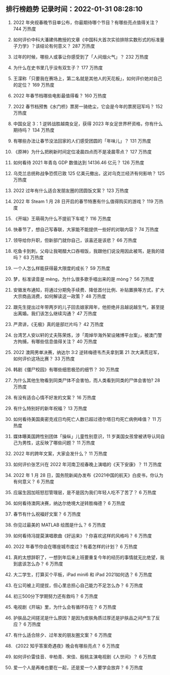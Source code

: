 
## 排行榜趋势 记录时间：2022-01-31 08:28:10
  
  1. 2022 年央视春晚节目单公布，你最期待哪个节目？有哪些亮点值得关注？ 744 万热度
    
  2. 如何评价中科大潘建伟教授的文章《中国科大首次实验排除实数形式的标准量子力学》？该结论有何意义？ 287 万热度
    
  3. 过年的时候，哪些人或事让你感受到了「人间烟火气」？ 232 万热度
    
  4. 为什么在史书里几乎没有双生子？ 177 万热度
    
  5. 王濛称「只要我在赛场上，第二名就是其他人的天花板」，如何评价她对自己的定位？ 169 万热度
    
  6. 2022 年春节档哪些电影最值得看？ 160 万热度
    
  7. 2022 春节档预售《水门桥》票房一骑绝尘，它会是今年的票房冠军吗？ 152 万热度
    
  8. 中国女足 3：1 逆转战胜越南女足，获得 2023 年女足世界杯资格，你有什么期待吗？ 134 万热度
    
  9. 有哪些办法让春节没法回家的人们感受团圆的「年味儿」？ 131 万热度
    
  10. 《原神》为什么把刷新时间定位凌晨四点而不是凌晨零点？ 127 万热度
    
  11. 如何看待 2021 年青岛 GDP 数值达到 14136.46 亿元？ 126 万热度
    
  12. 乌克兰总统称战争恐慌已致 125 亿美元撤出，这对乌克兰经济有何影响？ 125 万热度
    
  13. 2022 过年有什么适合发朋友圈的团圆饭文案？ 123 万热度
    
  14. 2022 年 Steam  1 月 28 日开启的春节特惠有什么值得购买的游戏？ 119 万热度
    
  15. 《开端》王萌萌为什么不提前下车呢？ 116 万热度
    
  16. 快春节了，想自己写春联，大家能不能提供一些好的对联内容？ 74 万热度
    
  17. 领导给你升职，但新部门就你自己，该喜还是该悲？ 66 万热度
    
  18. 吃鱼卡到刺，父母让我喝醋大口吞咽饭，我跟他们说没用因此被骂，是我的错吗？ 63 万热度
    
  19. 一个人怎么样能获得最大限度的成长？ 59 万热度
    
  20. 梦，标准读音是 mèng，为什么很多歌手唱出来的是 mòng？ 56 万热度
    
  21. 安徽发布通知，将通过分期免手续费、降低首付比例、补贴置换等方式，扩大大宗商品消费，如何解读这一政策？ 48 万热度
    
  22. 跟先生提出过年带两岁的儿子回去娘家拜年，他拒绝并且越说越生气，甚至提出离婚。我们该怎么继续沟通？ 47 万热度
    
  23. 严肃讲，《无极》真的是部烂片吗？ 42 万热度
    
  24. 台湾艺人安以轩的丈夫陈荣炼，涉「周焯华海外架设赌博平台案」，被澳门警方拘捕，有哪些信息值得关注？ 40 万热度
    
  25. 2022 澳网男单决赛，纳达尔 3:2 逆转梅德韦杰夫拿到第 21 次大满贯冠军，如何评价这场比赛？ 33 万热度
    
  26. 韩剧《僵尸校园》有哪些细思极恐的细节？ 30 万热度
    
  27. 为什么其他生物看到同类尸体不会害怕，而人类看到同类的尸体会害怕? 28 万热度
    
  28. 有没有适合心情不好发的文案？ 16 万热度
    
  29. 有什么特别好的新年祝福？ 13 万热度
    
  30. 如何看待美国奥密克戎日均死亡人数已超过德尔塔日均死亡病例峰值？ 11 万热度
    
  31. 媒体曝美国跨性别团体「操纵」儿童性别意识，11 岁美国女孩曾被诱导认同自己为男性，这反映了哪些问题？ 11 万热度
    
  32. 2022 年的跨年文案，大家会发什么？ 11 万热度
    
  33. 如何评价张艺兴在 2022 年河南卫视春晚上演唱的《天下安康》？ 11 万热度
    
  34. 2022 年 1 月 28 日，国务院新闻办发布《2021中国的航天》白皮书，你认为有何意义？ 6 万热度
    
  35. 应届生因加班怒怼管理层，是不是因为我们年轻人吃不了苦了？ 6 万热度
    
  36. 如何看待澳网决赛，纳达尔绝境大逆转胜梅德？ 6 万热度
    
  37. 春节有什么祝福好文案？ 6 万热度
    
  38. 你见过最美的 MATLAB 绘图是什么？ 6 万热度
    
  39. 如何看待冯提莫演唱歌曲《好运来》？你喜欢这样的风格吗？ 6 万热度
    
  40. 2022 年春节你会在哪座城市度过？有着怎样的计划？ 6 万热度
    
  41. 真的太想辞职了，一想到年后来上班要重复今年的经历的事情就无比绝望，我到底该怎么办？ 6 万热度
    
  42. 大二学生，打算买个平板，iPad mini6 和 iPad 2021如何选？ 6 万热度
    
  43. 在公司被上司提拔，但心里总担心自己能力不足怎么办？ 6 万热度
    
  44. 初三500分下学期努力还有救吗？ 6 万热度
    
  45. 电视剧《开端》里，为什么会有循环存在？ 6 万热度
    
  46. 护肤品之间搓泥是什么原因？是因为皮肤角质过厚还是护肤品之间产生了反应？ 6 万热度
    
  47. 有什么适合除夕、过年发的朋友圈文案？ 6 万热度
    
  48. 《2022 知乎答案奇遇夜》晚会有哪些亮点？ 6 万热度
    
  49. 如何评价雷佳音、辛柏青、宋佳、殷桃主演电视剧《人世间》？ 6 万热度
    
  50. 爱一个人是再难也要在一起，还是爱一个人要学会放弃？ 6 万热度
    